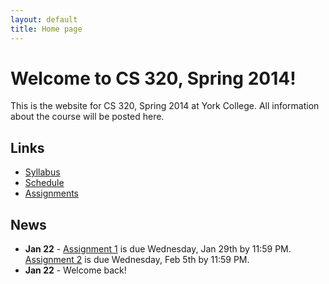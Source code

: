 ```yaml
---
layout: default
title: Home page
---
```


# Welcome to CS 320, Spring 2014!

This is the website for CS 320, Spring 2014 at York College.
All information about the course will be posted here.

## Links

* [Syllabus](syllabus.html)
* [Schedule](schedule.html)
* [Assignments](assign/index.html)

## News

* **Jan 22** - [Assignment 1](assign/assign01.html) is due Wednesday, Jan 29th
  by 11:59 PM.  [Assignment 2](assign/assign02.html) is due Wednesday, Feb 5th
  by 11:59 PM.
* **Jan 22** - Welcome back!

